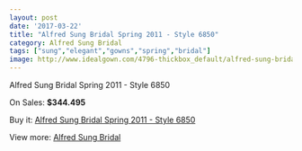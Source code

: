 ```yaml
---
layout: post
date: '2017-03-22'
title: "Alfred Sung Bridal Spring 2011 - Style 6850"
category: Alfred Sung Bridal
tags: ["sung","elegant","gowns","spring","bridal"]
image: http://www.idealgown.com/4796-thickbox_default/alfred-sung-bridal-spring-2011-style-6850.jpg
---
```

Alfred Sung Bridal Spring 2011 - Style 6850

On Sales: **$344.495**
<a href="https://www.idealgown.com/en/alfred-sung-bridal/2165-alfred-sung-bridal-spring-2011-style-6850.html"><amp-img layout="responsive" width="600" height="600" src="//www.idealgown.com/4796-thickbox_default/alfred-sung-bridal-spring-2011-style-6850.jpg" alt="Alfred Sung Bridal Spring 2011 - Style 6850 0" /></a>

Buy it: [Alfred Sung Bridal Spring 2011 - Style 6850](https://www.idealgown.com/en/alfred-sung-bridal/2165-alfred-sung-bridal-spring-2011-style-6850.html "Alfred Sung Bridal Spring 2011 - Style 6850")

View more: [Alfred Sung Bridal](https://www.idealgown.com/en/30-alfred-sung-bridal "Alfred Sung Bridal")
